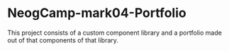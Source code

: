 # NeogCamp-mark04-Portfolio
This project consists of a custom component library and a portfolio made out of that components of that library.
